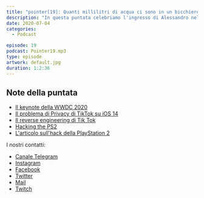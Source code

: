 ```yaml
---
title: "pointer[19]: Quanti millilitri di acqua ci sono in un bicchiere?"
description: "In questa puntata celebriamo l'ingresso di Alessandro nel mondo Apple, parliamo della WWDC 2020 dando le nostre opinioni sulle novità presentate e ragioniamo sui problemi di privacy dell'applicazione Tik Tok."
date: 2020-07-04
categories:
  - Podcast

episode: 19
podcast: Pointer19.mp3
type: episode
artwork: default.jpg
duration: 1:2:36
---
```



## Note della puntata

<!-- wp:list -->
<ul><li><a href="https://www.youtube.com/watch?v=GEZhD3J89ZE">Il keynote della WWDC 2020</a></li><li><a href="https://twitter.com/jeremyburge/status/1275896482433040386">Il problema di Privacy di TikTok su iOS 14</a></li><li><a href="https://www.boredpanda.com/tik-tok-reverse-engineered-data-information-collecting/?utm_source=linkedin&amp;utm_medium=social&amp;utm_campaign=organic">Il reverse engineering di Tik Tok</a></li><li><a href="https://www.youtube.com/watch?v=2yrF4ofFVkQ&amp;feature=youtu.be">Hacking the PS2</a></li><li><a href="https://cturt.github.io/freedvdboot.html">L'articolo sull'hack della PlayStation 2</a></li></ul>
<!-- /wp:list -->

I nostri contatti:

- [Canale Telegram](https://t.me/PointerPodcast)
- [Instagram](https://www.instagram.com/pointerpodcast/)
- [Facebook](https://www.facebook.com/pointerPodcast/)
- [Twitter](https://twitter.com/PointerPodcast)
- [Mail](info@pointerpodcast.it)
- [Twitch](https://www.twitch.tv/pointerpodcast)
